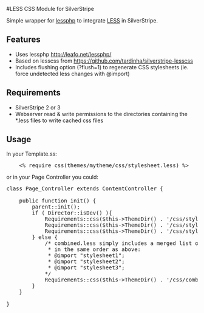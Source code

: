 #LESS CSS Module for SilverStripe

Simple wrapper for [lessphp](http://leafo.net/lessphp/) to integrate [LESS](http://lesscss.org/) in SilverStripe.

## Features
* Uses lessphp http://leafo.net/lessphp/
* Based on lesscss from https://github.com/tardinha/silverstripe-lesscss
* Includes flushing option (?flush=1) to regenerate CSS stylesheets
(ie. force undetected less changes with @import)

## Requirements

 * SilverStripe 2 or 3
 * Webserver read & write permissions to the directories containing the *.less files to write cached css files

## Usage

In your Template.ss:

<pre>
	&lt;% require css(themes/mytheme/css/stylesheet.less) %&gt;
</pre>

or in your Page Controller you could:
<pre>
class Page_Controller extends ContentController {

    public function init() {
    	parent::init();
        if ( Director::isDev() ){
            Requirements::css($this-&gt;ThemeDir() . '/css/stylesheet1.less');
    		Requirements::css($this-&gt;ThemeDir() . '/css/stylesheet2.less');
            Requirements::css($this-&gt;ThemeDir() . '/css/stylesheet3.less');
        } else {
            /* combined.less simply includes a merged list of the above stylesheets
             * in the same order as above:
             * @import "stylesheet1";
             * @import "stylesheet2";
             * @import "stylesheet3";
            */
            Requirements::css($this-&gt;ThemeDir() . '/css/combined.less');
        }
    }

}
</pre>
